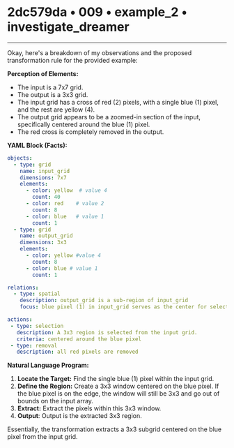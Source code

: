 # 2dc579da • 009 • example_2 • investigate_dreamer

---
Okay, here's a breakdown of my observations and the proposed transformation rule for the provided example:

**Perception of Elements:**

*   The input is a 7x7 grid.
*   The output is a 3x3 grid.
*   The input grid has a cross of red (2) pixels, with a single blue (1) pixel, and the rest are yellow (4).
*   The output grid appears to be a zoomed-in section of the input, specifically centered around the blue (1) pixel.
*   The red cross is completely removed in the output.

**YAML Block (Facts):**



```yaml
objects:
  - type: grid
    name: input_grid
    dimensions: 7x7
    elements:
      - color: yellow  # value 4
        count: 40
      - color: red    # value 2
        count: 8
      - color: blue   # value 1
        count: 1
  - type: grid
    name: output_grid
    dimensions: 3x3
    elements:
      - color: yellow #value 4
        count: 8
      - color: blue # value 1
        count: 1

relations:
  - type: spatial
    description: output_grid is a sub-region of input_grid
    focus: blue pixel (1) in input_grid serves as the center for selection of the output_grid

actions:
 - type: selection
   description: A 3x3 region is selected from the input grid.
   criteria: centered around the blue pixel
 - type: removal
   description: all red pixels are removed
```



**Natural Language Program:**

1.  **Locate the Target:** Find the single blue (1) pixel within the input grid.
2.  **Define the Region:** Create a 3x3 window centered on the blue pixel. If the blue pixel is on the edge, the window will still be 3x3 and go out of bounds on the input array.
3.  **Extract:** Extract the pixels within this 3x3 window.
4. **Output**: Output is the extracted 3x3 region.

Essentially, the transformation extracts a 3x3 subgrid centered on the blue pixel from the input grid.

